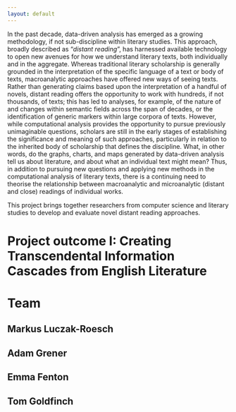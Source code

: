 ```yaml
---
layout: default
---
```


In the past decade, data-driven analysis has emerged as a growing methodology, if not sub-discipline within literary studies. This approach, broadly described as “_distant reading_”, has harnessed available technology to open new avenues for how we understand literary texts, both individually and in the aggregate. Whereas traditional literary scholarship is generally grounded in the interpretation of the specific language of a text or body of texts, macroanalytic approaches have offered new ways of seeing texts. Rather than generating claims based upon the interpretation of a handful of novels, distant reading offers the opportunity to work with hundreds, if not thousands, of texts; this has led to analyses, for example, of the nature of and changes within semantic fields across the span of decades, or the identification of generic markers within large corpora of texts. However, while computational analysis provides the opportunity to pursue previously unimaginable questions, scholars are still in the early stages of establishing the significance and meaning of such approaches, particularly in relation to the inherited body of scholarship that defines the discipline. What, in other words, do the graphs, charts, and maps generated by data-driven analysis tell us about literature, and about what an individual text might mean? Thus, in addition to pursuing new questions and applying new methods in the computational analysis of literary texts, there is a continuing need to theorise the relationship between macroanalytic and microanalytic (distant and close) readings of individual works.

This project brings together researchers from computer science and literary studies to develop and evaluate novel distant reading approaches.

# [](#header-1-1)Project outcome I: Creating Transcendental Information Cascades from English Literature

# [](#header-1-2)Team

## [](#header-2-1)Markus Luczak-Roesch

## [](#header-2-2)Adam Grener

## [](#header-2-3)Emma Fenton

## [](#header-2-4)Tom Goldfinch
